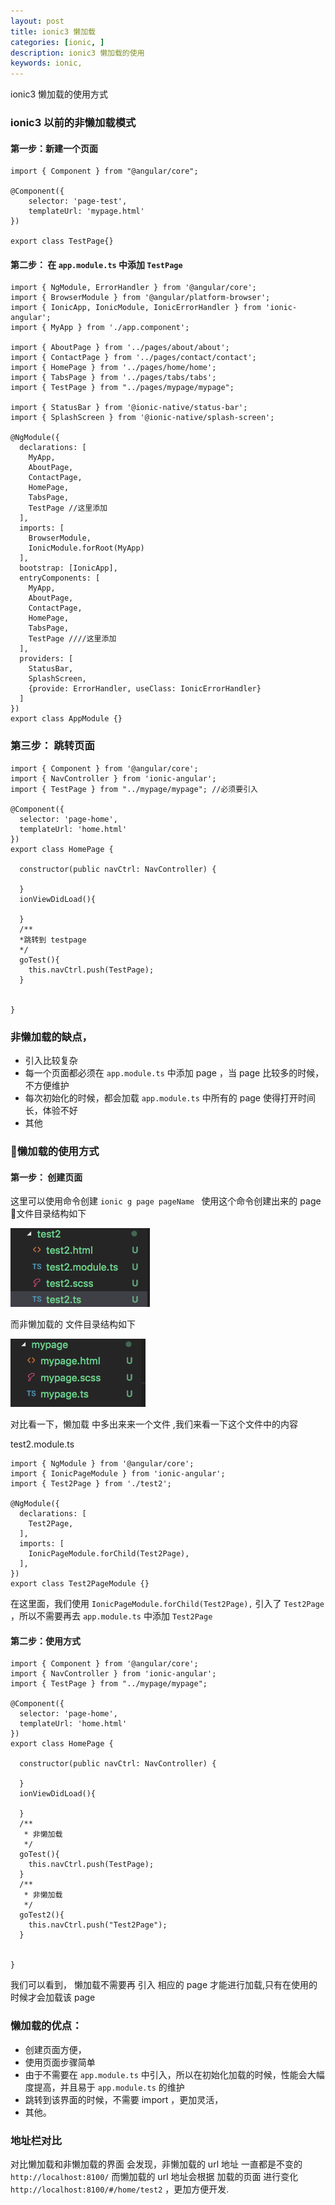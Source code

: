 ```yaml
---
layout: post
title: ionic3 懒加载
categories: [ionic, ]
description: ionic3 懒加载的使用
keywords: ionic, 
---
```


ionic3 懒加载的使用方式

### ionic3 以前的非懒加载模式

#### 第一步：新建一个页面
```
import { Component } from "@angular/core";

@Component({
    selector: 'page-test',
    templateUrl: 'mypage.html'
})

export class TestPage{}
```
#### 第二步： 在 `app.module.ts` 中添加 `TestPage`
```
import { NgModule, ErrorHandler } from '@angular/core';
import { BrowserModule } from '@angular/platform-browser';
import { IonicApp, IonicModule, IonicErrorHandler } from 'ionic-angular';
import { MyApp } from './app.component';

import { AboutPage } from '../pages/about/about';
import { ContactPage } from '../pages/contact/contact';
import { HomePage } from '../pages/home/home';
import { TabsPage } from '../pages/tabs/tabs';
import { TestPage } from "../pages/mypage/mypage";

import { StatusBar } from '@ionic-native/status-bar';
import { SplashScreen } from '@ionic-native/splash-screen';

@NgModule({
  declarations: [
    MyApp,
    AboutPage,
    ContactPage,
    HomePage,
    TabsPage,
    TestPage //这里添加
  ],
  imports: [
    BrowserModule,
    IonicModule.forRoot(MyApp)
  ],
  bootstrap: [IonicApp],
  entryComponents: [
    MyApp,
    AboutPage,
    ContactPage,
    HomePage,
    TabsPage,
    TestPage ////这里添加
  ],
  providers: [
    StatusBar,
    SplashScreen,
    {provide: ErrorHandler, useClass: IonicErrorHandler}
  ]
})
export class AppModule {}

```

### 第三步： 跳转页面 
```
import { Component } from '@angular/core';
import { NavController } from 'ionic-angular';
import { TestPage } from "../mypage/mypage"; //必须要引入

@Component({
  selector: 'page-home',
  templateUrl: 'home.html'
})
export class HomePage {

  constructor(public navCtrl: NavController) {

  }
  ionViewDidLoad(){
   
  }
  /**
  *跳转到 testpage
  */
  goTest(){ 
    this.navCtrl.push(TestPage);
  }
  

}

```

### 非懒加载的缺点， 
- 引入比较复杂
- 每一个页面都必须在 `app.module.ts` 中添加 page ，当 page 比较多的时候，不方便维护
- 每次初始化的时候，都会加载 `app.module.ts` 中所有的 page 使得打开时间长，体验不好
- 其他  

### 懒加载的使用方式 
 
#### 第一步： 创建页面 
这里可以使用命令创建 `ionic g page pageName ` 使用这个命令创建出来的 page 文件目录结构如下 

![](/images/posts/ionic/2018-02-05-1.png)

而非懒加载的 文件目录结构如下

![](/images/posts/ionic/2018-02-05-2.png)

对比看一下，懒加载 中多出来来一个文件 ,我们来看一下这个文件中的内容

test2.module.ts
```
import { NgModule } from '@angular/core';
import { IonicPageModule } from 'ionic-angular';
import { Test2Page } from './test2';

@NgModule({
  declarations: [
    Test2Page,
  ],
  imports: [
    IonicPageModule.forChild(Test2Page),
  ],
})
export class Test2PageModule {}

```
在这里面，我们使用 `IonicPageModule.forChild(Test2Page),` 引入了 `Test2Page` ，所以不需要再去 `app.module.ts` 中添加 `Test2Page`

#### 第二步：使用方式

```
import { Component } from '@angular/core';
import { NavController } from 'ionic-angular';
import { TestPage } from "../mypage/mypage";

@Component({
  selector: 'page-home',
  templateUrl: 'home.html'
})
export class HomePage {

  constructor(public navCtrl: NavController) {

  }
  ionViewDidLoad(){
   
  }
  /**
   * 非懒加载
   */
  goTest(){
    this.navCtrl.push(TestPage);
  }
  /**
   * 非懒加载
   */
  goTest2(){
    this.navCtrl.push("Test2Page");
  }
  

}

```
我们可以看到， 懒加载不需要再 引入 相应的 page 才能进行加载,只有在使用的时候才会加载该 page

### 懒加载的优点：

-  创建页面方便，
-  使用页面步骤简单
-  由于不需要在 `app.module.ts` 中引入，所以在初始化加载的时候，性能会大幅度提高，并且易于 `app.module.ts` 的维护
-  跳转到该界面的时候，不需要 import ，更加灵活，
-  其他。

### 地址栏对比

对比懒加载和非懒加载的界面 会发现，非懒加载的 url 地址 一直都是不变的 `http://localhost:8100/` 而懒加载的 url 地址会根据 加载的页面 进行变化 `http://localhost:8100/#/home/test2` ，更加方便开发.


